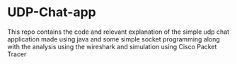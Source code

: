 # UDP-Chat-app
This repo contains the code and relevant explanation of the simple udp chat application made using java and some simple socket programming along with the analysis using the wireshark and simulation using Cisco Packet Tracer
